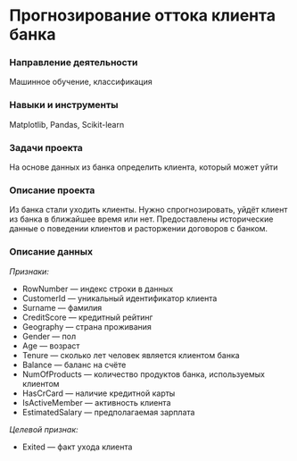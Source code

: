 # Прогнозирование оттока клиента банка

### Направление деятельности

Машинное обучение, классификация

### Навыки и инструменты

Matplotlib, Pandas, Scikit-learn

### Задачи проекта

На основе данных из банка определить клиента, который может уйти

### Описание проекта

Из банка стали уходить клиенты. Нужно спрогнозировать, уйдёт клиент из банка в ближайшее время или нет. Предоставлены исторические данные о поведении клиентов и расторжении договоров с банком.

### Описание данных

*Признаки:*
* RowNumber — индекс строки в данных
* CustomerId — уникальный идентификатор клиента
* Surname — фамилия
* CreditScore — кредитный рейтинг
* Geography — страна проживания
* Gender — пол
* Age — возраст
* Tenure — сколько лет человек является клиентом банка
* Balance — баланс на счёте
* NumOfProducts — количество продуктов банка, используемых клиентом
* HasCrCard — наличие кредитной карты
* IsActiveMember — активность клиента
* EstimatedSalary — предполагаемая зарплата
  
*Целевой признак:*
* Exited — факт ухода клиента
